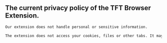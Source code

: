 ## The current privacy policy of the TFT Browser Extension.

```markdown
Our extension does not handle personal or sensitive information.

The extension does not access your cookies, files or other tabs. It may store small files containing the list of users who were reported or the extension settings. These files don't contain any personal information and are exclusive and contained to your computer.
```
